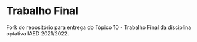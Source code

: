 # Trabalho Final
Fork do repositório para entrega do Tópico 10 - Trabalho Final da disciplina optativa IAED 2021/2022.

